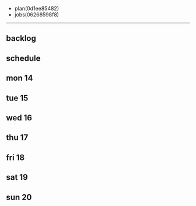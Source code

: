 
- plan(0d1ee85482)
- jobs(06268598f8)
---

## backlog


## schedule
## mon 14
## tue 15
## wed 16
## thu 17
## fri 18
## sat 19
## sun 20
